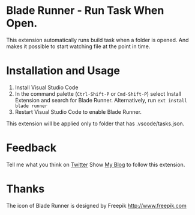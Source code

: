 # Blade Runner - Run Task When Open.
This extension automatically runs build task when a folder is opened.
And makes it possible to start watching file at the point in time.

# Installation and Usage
1. Install Visual Studio Code
2. In the command palette (`Ctrl-Shift-P` or `Cmd-Shift-P`) select Install Extension and search for Blade Runner. Alternatively, run `ext install blade runner`
3. Restart Visual Studio Code to enable Blade Runner.

This extension will be applied only to folder that has .vscode/tasks.json.

# Feedback
Tell me what you think on [Twitter](https://twitter.com/doiyuki14)
Show [My Blog](http://toach.click/blog) to follow this extension.

# Thanks
The icon of Blade Runner is designed by Freepik <http://www.freepik.com>